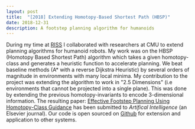 ```yaml
---
layout: post
title:  "[2018] Extending Homotopy-Based Shortest Path (HBSP)"
date: 2018-12-31 
description: A footstep planning algorithm for humanoids
---
```


During my time at <a href="https://riss.ri.cmu.edu">RISS</a> I collaborated with researchers at CMU to extend planning algorithms for humanoid robots. My work was on the HBSP (Homotopy Based Shortest Path) algorithm which  takes a given homotopy-class and generates a heuristic function to accelerate planning. We beat baseline methods (A* with a reverse Dijkstra Heuristic) by several orders of magnitude in environments with many local minima. My contribution to the project was extending the algorithm to work in "2.5 Dimensions" (i.e environments that cannot be projected into a single plane). This was done by extending the previous homotopy-invariants to encode 3-dimensional information. The resulting paper: <a href="https://arxiv.org/abs/1712.00531">Effective Footstep Planning Using Homotopy-Class Guidance</a> has been submitted to _Artifical Intelligence_ (an Elsevier journal). Our code is open sourced on <a href="https://github.com/vinitha910/homotopy_guided_footstep_planner">Github</a> for extension and application to other systems. 
<figure>
    <img src="{{ '/assets/img/hbsp.png' | prepend: site.baseurl }} " alt="">
</figure>
